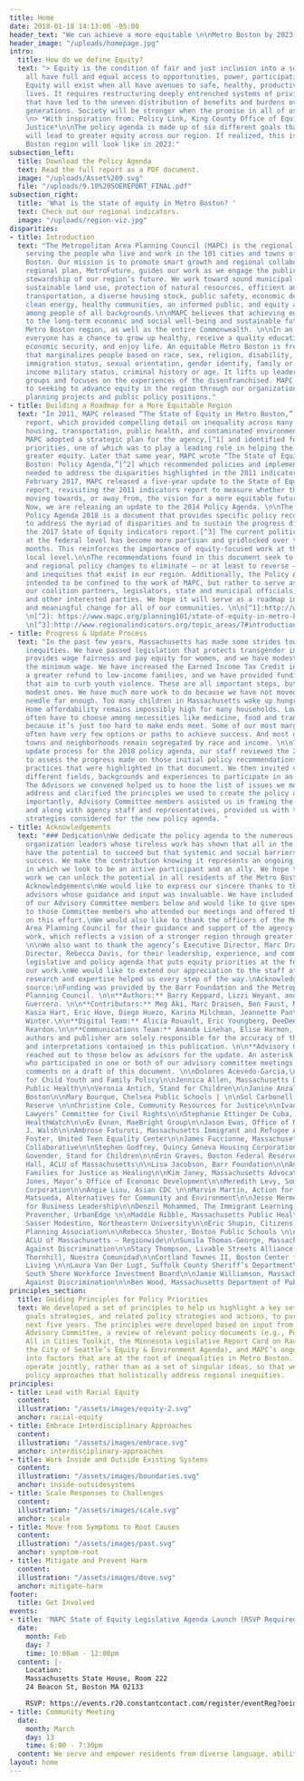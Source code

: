 ```yaml
---
title: Home
date: 2018-01-18 14:13:00 -05:00
header_text: "We can achieve a more equitable \n\nMetro Boston by 2023. "
header_image: "/uploads/homepage.jpg"
intro:
  title: How do we define Equity?
  text: "> Equity is the condition of fair and just inclusion into a society in which
    all have full and equal access to opportunities, power, participation and resources.
    Equity will exist when all have avenues to safe, healthy, productive, and fulfilling
    lives. It requires restructuring deeply entrenched systems of privilege and oppression
    that have led to the uneven distribution of benefits and burdens over multiple
    generations. Society will be stronger when the promise in all of us is actualized.\n>
    \n> *With inspiration from: Policy Link, King County Office of Equity and Social
    Justice*\n\nThe policy agenda is made up of six different goals that, if achieved,
    will lead to greater equity across our region. If realized, this is what the Metro
    Boston region will look like in 2023:"
subsection_left:
  title: Download the Policy Agenda
  text: Read the full report as a PDF document.
  image: "/uploads/Asset%209.svg"
  file: "/uploads/9.10%20SOEREPORT_FINAL.pdf"
subsection_right:
  title: 'What is the state of equity in Metro Boston? '
  text: Check out our regional indicators.
  image: "/uploads/region-viz.jpg"
disparities:
- title: Introduction
  text: "The Metropolitan Area Planning Council (MAPC) is the regional planning agency
    serving the people who live and work in the 101 cities and towns of Metropolitan
    Boston. Our mission is to promote smart growth and regional collaboration. Our
    regional plan, MetroFuture, guides our work as we engage the public in responsible
    stewardship of our region’s future. We work toward sound municipal management,
    sustainable land use, protection of natural resources, efficient and affordable
    transportation, a diverse housing stock, public safety, economic development,
    clean energy, healthy communities, an informed public, and equity and opportunity
    among people of all backgrounds.\n\nMAPC believes that achieving equity is paramount
    to the long-term economic and social well-being and sustainable future of the
    Metro Boston region, as well as the entire Commonwealth. \n\nIn an equitable region,
    everyone has a chance to grow up healthy, receive a quality education, achieve
    economic security, and enjoy life. An equitable Metro Boston is free from discrimination
    that marginalizes people based on race, sex, religion, disability, national origin,
    immigration status, sexual orientation, gender identify, family or marital status,
    income military status, criminal history or age. It lifts up leaders from marginalized
    groups and focuses on the experiences of the disenfranchised. MAPC is committed
    to seeking to advance equity in the region through our organizational policies,
    planning projects and public policy positions."
- title: Building a Roadmap for a More Equitable Region
  text: "In 2011, MAPC released “The State of Equity in Metro Boston,” an indicators
    report, which provided compelling detail on inequality across many sectors, including
    housing, transportation, public health, and contaminated environments. In 2014,
    MAPC adopted a strategic plan for the agency,[^1] and identified four strategic
    priorities, one of which was to play a leading role in helping the region to achieve
    greater equity. Later that same year, MAPC wrote “The State of Equity in Metro
    Boston: Policy Agenda,”[^2] which recommended policies and implementation steps
    needed to address the disparities highlighted in the 2011 indicators report. In
    February 2017, MAPC released a five-year update to the State of Equity indicators
    report, revisiting the 2011 indicators report to measure whether the region is
    moving towards, or away from, the vision for a more equitable future in our region.
    Now, we are releasing an update to the 2014 Policy Agenda. \n\nThe State of Equity
    Policy Agenda 2018 is a document that provides specific policy recommendations
    to address the myriad of disparities and to sustain the progress discussed in
    the 2017 State of Equity indicators report.[^3] The current political climate
    at the federal level has become more partisan and gridlocked over the past few
    months. This reinforces the importance of equity-focused work at the state and
    local level.\n\nThe recommendations found in this document seek to advance local
    and regional policy changes to eliminate – or at least to reverse – inequalities
    and inequities that exist in our region. Additionally, the Policy Agenda is not
    intended to be confined to the work of MAPC, but rather to serve as a tool for
    our coalition partners, legislators, state and municipal officials, policy experts,
    and other interested parties. We hope it will serve as a roadmap in pursuing real
    and meaningful change for all of our communities. \n\n[^1]:http://www.mapc.org/wp-content/uploads/2017/08/Strategic-plan-FINAL-DRAFT-for-Fall-Council-Meeting-10-29-14-2.pdf
    \n[^2]: https://www.mapc.org/planning101/state-of-equity-in-metro-boston-policy-agenda-release/
    \n[^3]:http://www.regionalindicators.org/topic_areas/7#introduction"
- title: Progress & Update Process
  text: "In the past few years, Massachusetts has made some strides towards addressing
    inequities. We have passed legislation that protects transgender individuals,
    provides wage fairness and pay equity for women, and we have modestly increased
    the minimum wage. We have increased the Earned Income Tax Credit in order to provide
    a greater refund to low-income families, and we have provided funding for programs
    that aim to curb youth violence. These are all important steps, but they are only
    modest ones. We have much more work to do because we have not moved the equity
    needle far enough. Too many children in Massachusetts wake up hungry every day.
    Home affordability remains impossibly high for many households. Low-income families
    often have to choose among necessities like medicine, food and transportation
    because it’s just too hard to make ends meet. Some of our most marginalized residents
    often have very few options or paths to achieve success. And most of our cities,
    towns and neighborhoods remain segregated by race and income. \n\nTo start the
    update process for the 2018 policy agenda, our staff reviewed the 2014 Agenda
    to assess the progress made on those initial policy recommendations and the best
    practices that were highlighted in that document. We then invited voices from
    different fields, backgrounds and experiences to participate in an Advisory Committee.
    The Advisors we convened helped us to hone the list of issues we most needed to
    address and clarified the principles we used to create the policy agenda. Most
    importantly, Advisory Committee members assisted us in framing the policy suggestions
    and along with agency staff and representatives, provided us with the array of
    strategies considered for the new policy agenda. "
- title: Acknowledgements
  text: "### Dedication\nWe dedicate the policy agenda to the numerous community and
    organization leaders whose tireless work has shown that all in the Boston region
    have the potential to succeed but that systemic and social barriers prevent such
    success. We make the contribution knowing it represents an ongoing process, one
    in which we look to be an active participant and an ally. We hope through shared
    work we can unlock the potential in all residents of the Metro Boston region.\n\n###
    Acknowledgements\nWe would like to express our sincere thanks to the set of project
    advisors whose guidance and input was invaluable. We have included a full list
    of our Advisory Committee members below and would like to give special thanks
    to those Committee members who attended our meetings and offered thoughtful comments
    on this effort.\nWe would also like to thank the officers of the Metropolitan
    Area Planning Council for their guidance and support of the agency’s equity-focused
    work, which reflects a vision of a stronger region through greater inclusivity.
    \n\nWe also want to thank the agency’s Executive Director, Marc Draisen, and Deputy
    Director, Rebecca Davis, for their leadership, experience, and commitment to a
    legislative and policy agenda that puts equity priorities at the forefront of
    our work.\nWe would like to extend our appreciation to the staff at MAPC whose
    research and expertise helped us every step of the way.\nAcknowledgement of funding
    source:\nFunding was provided by the Barr Foundation and the Metropolitan Area
    Planning Council. \n\n**Authors:** Barry Keppard, Lizzi Weyant, and Jessie Partridge
    Guerrero. \n\n**Contributors:** Meg Aki, Marc Draisen, Ben Faust, Monique Gibbs,
    Kasia Hart, Eric Hove, Diego Huezo, Karina Milchman, Jeannette Pantoja, and Steve
    Winter.\n\n**Digital Team:** Alicia Rouault, Eric Youngberg, DeeDee Kim, and Tim
    Reardon.\n\n**Communications Team:** Amanda Linehan, Elise Harmon, and Kit Un.\n\n**Disclaimer:**\nThe
    authors and publisher are solely responsible for the accuracy of the statements
    and interpretations contained in this publication. \n\n**Advisory Committee**\nWe
    reached out to those below as advisors for the update. An asterisk marks those
    who participated in one or both of our advisory committee meetings and/or provided
    comments on a draft of this document. \n\nDolores Acevedo-Garcia,\nBrandeis Institute
    for Child Youth and Family Policy\n\nJennica Allen, Massachusetts Department of
    Public Health\n\nVeronia Antich, Stand for Children\n\nJanine Anzalota, City of
    Boston\n\nMary Bourque, Chelsea Public Schools | \n\nSol Carbonell, Boston Federal
    Reserve \n\nChristine Cole, Community Resources for Justice\n\nIvan Espinoza-Madrigal,
    Lawyers’ Committee for Civil Rights\n\nStephanie Ettinger De Cuba, Children’s
    HealthWatch\n\nEv Evnen, MaeBright Group\n\nJason Ewas, Office of Mayor Martin
    J. Walsh\n\nAmbrose Faturoti, Massachusetts Immigrant and Refugee Advocacy Coalition\n\nGeoff
    Foster, United Teen Equality Center\n\nJames Fuccionne, Massachusetts Health Aging
    Collaborative\n\nStephen Godfrey, Quincy Geneva Housing Corporation\n\nRanjini
    Govender, Stand for Children\n\nErin Graves, Boston Federal Reserve\n\nRahsaan
    Hall, ACLU of Massachusetts\n\nLisa Jacobson, Barr Foundation\n\nAndrea James,
    Families for Justice as Healing\n\nKim Janey, Massachusetts Advocates for Children\n\nLauren
    Jones, Mayor’s Office of Economic Development\n\nMeredith Levy, Somerville Community
    Corporation\n\nAngie Liou, Asian CDC \n\nMarvin Martin, Action for Regional Equity\n\nLee
    Matsueda, Alternatives for Community and Environment\n\nJesse Mermell, Alliance
    for Business Leadership\n\nDenzil Mohammed, The Immigrant Learning Center, Inc.\n\nKatie
    Provencher, UrbanEdge \n\nMaddie Ribble, Massachusetts Public Health Association\n\nAlicia
    Sasser Modestino, Northeastern University\n\nEric Shupin, Citizens Housing and
    Planning Association\n\nRebecca Shuster, Boston Public Schools \n\nWhitney Taylor,
    ACLU of Massachusetts – Regionwide\n\nSunila Thomas-George, Massachusetts Commission
    Against Discrimination\n\nStacy Thompson, Livable Streets Alliance \n\nMarcia
    Thornhill, Nuestra Comunidad\n\nCortland Townes II, Boston Center for Independent
    Living \n\nLaura Van Der Lugt, Suffolk County Sheriff’s Department\n\nSue Whitaker,
    South Shore Workforce Investment Board\n\nJamie Williamson, Massachusetts Commission
    Against Discrimination\n\nBen Wood, Massachusetts Department of Public Health"
principles_section:
  title: Guiding Principles for Policy Priorities
  text: We developed a set of principles to help us highlight a key set of policy
    goals strategies, and related policy strategies and actions, to pursue in the
    next five years. The principles were developed based on input from the project
    Advisory Committee, a review of relevant policy documents (e.g., PolicyLink’s
    All in Cities Toolkit, the Minnesota Legislative Report Card on Racial Equity,
    the City of Seattle’s Equity & Environment Agenda), and MAPC’s ongoing research
    into factors that are at the root of inequalities in Metro Boston. These principles
    operate jointly, rather than as a set of singular ideas, so that we can elevate
    policy approaches that holistically address regional inequities.
principles:
- title: Lead with Racial Equity
  content: 
  illustration: "/assets/images/equity-2.svg"
  anchor: racial-equity
- title: Embrace Interdisciplinary Approaches
  content: 
  illustration: "/assets/images/embrace.svg"
  anchor: interdisciplinary-approaches
- title: Work Inside and Outside Existing Systems
  content: 
  illustration: "/assets/images/boundaries.svg"
  anchor: inside-outsidesystems
- title: Scale Responses to Challenges
  content: 
  illustration: "/assets/images/scale.svg"
  anchor: scale
- title: Move from Symptoms to Root Causes
  content: 
  illustration: "/assets/images/past.svg"
  anchor: symptom-root
- title: Mitigate and Prevent Harm
  content: 
  illustration: "/assets/images/dove.svg"
  anchor: mitigate-harm
footer:
  title: Get Involved
events:
- title: 'MAPC State of Equity Legislative Agenda Launch (RSVP Required) '
  date:
    month: Feb
    day: 7
    time: 10:00am - 12:00pm
  content: |-
    Location:
    Massachusetts State House, Room 222
    24 Beacon St, Boston MA 02133

    RSVP: https://events.r20.constantcontact.com/register/eventReg?oeidk=a07ef26gvwl826722d2&oseq=&c=&ch=
- title: Community Meeting
  date:
    month: March
    day: 13
    time: 6:00 - 7:30pm
  content: We serve and empower residents from diverse language, ability, geographic
layout: home
---
```



